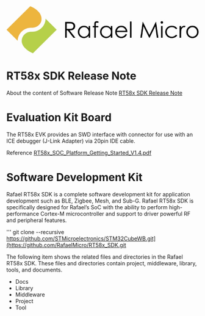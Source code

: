 ![image](https://github.com/RafaelMicro/RT58x_SDK/blob/main/Docs/RT58x_SDK_Reference_Guide/logo.JPG)

# RT58x SDK Release Note
 About the content of Software Release Note
[RT58x SDK Release Note](https://github.com/RafaelMicro/RT58x_SDK/blob/main/RT58x_SDK_Release_Notes.pdf "link")

# Evaluation Kit Board
The RT58x EVK provides an SWD interface with connector for use with an ICE debugger (J-Link Adapter) via 20pin IDE cable.

Reference [RT58x_SOC_Platform_Getting_Started_V1.4.pdf](https://github.com/RafaelMicro/RT58x_SDK/blob/main/Docs/%5BSW_01%5DRT58x_SOC_Platform_Getting_Started_V1.4.pdf "link")
 
# Software Development Kit
 Rafael RT58x SDK is a complete software development kit for application development such as BLE, Zigbee, Mesh, and Sub-G.
 Rafael RT58x SDK is specifically designed for Rafael’s SoC with the ability to perform high-performance Cortex-M microcontroller and support to driver powerful RF and peripheral features.
 
 ''' git clone --recursive https://github.com/STMicroelectronics/STM32CubeWB.git](https://github.com/RafaelMicro/RT58x_SDK.git

 The following item shows the related files and directories in the Rafael RT58x SDK. 
 These files and directories contain project, middleware, library, tools, and documents.
 - Docs
 - Library
 - Middleware
 - Project
 - Tool
